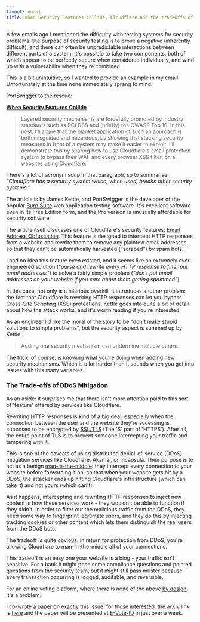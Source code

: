 ```yaml
---
layout: email
title: When Security Features Collide, Cloudflare and the tradeoffs of MITM-as-a-service
---
```


A few emails ago I mentioned the difficulty with testing systems for security problems: the purpose of security testing is to prove a negative (inherently difficult), and there can often be unpredictable interactions between different parts of a system. It's possible to take two components, both of which appear to be perfectly secure when considered individually, and wind up with a vulnerability when they're combined.

This is a bit unintuitive, so I wanted to provide an example in my email. Unfortunately at the time none immediately sprang to mind. 

PortSwigger to the rescue:

[**When Security Features Collide**](http://blog.portswigger.net/2017/10/when-security-features-collide.html)

>Layered security mechanisms are forcefully promoted by industry standards such as PCI DSS and (briefly) the OWASP Top 10. In this post, I’ll argue that the blanket application of such an approach is both misguided and hazardous, by showing that stacking security measures in front of a system may make it easier to exploit. I’ll demonstrate this by sharing how to use Cloudflare's email protection system to bypass their WAF and every browser XSS filter, on all websites using Cloudflare.

There's a lot of acronym soup in that paragraph, so to summarise: *"Cloudflare has a security system which, when used, breaks other security systems."*

The article is by James Kettle, and PortSwigger is the developer of the popular [Burp Suite](https://portswigger.net/burp) web application testing software. It's excellent software even in its Free Edition form, and the Pro version is unusually affordable for security software.

The article itself discusses one of Cloudflare's security features: [Email Address Obfuscation](https://support.cloudflare.com/hc/en-us/articles/200170016-What-is-Email-Address-Obfuscation-). This feature is designed to intercept HTTP responses from a website and rewrite them to remove any plaintext email addresses, so that they can't be automatically harvested ("scraped") by spam bots.

I had no idea this feature even existed, and it seems like an extremely over-engineered solution (*"parse and rewrite every HTTP response to filter out email addresses"*) to solve a fairly simple problem (*"don't put email addresses on your website if you care about them getting spammed"*). 

In this case, not only is it hilarious overkill, it introduces another problem: the fact that Cloudflare is rewriting HTTP responses can let you bypass Cross-Site Scripting (XSS) protections. Kettle goes into quite a bit of detail about how the attack works, and it's worth reading if you're interested. 

As an engineer I'd like the moral of the story to be "don't make stupid solutions to simple problems", but the security aspect is summed up by Kettle:

>Adding one security mechanism can undermine multiple others.

The trick, of course, is knowing what you're doing when adding new security mechanisms. Which is a lot harder than it sounds when you get into issues with this many variables.


### The Trade-offs of DDoS Mitigation

As an aside: it surprises me that there isn't more attention paid to this sort of 'feature' offered by services like Cloudflare. 

Rewriting HTTP responses is kind of a big deal, especially when the connection between the user and the website they're accessing is supposed to be encrypted by [SSL/TLS](https://en.wikipedia.org/wiki/Transport_Layer_Security) (The 'S' part of 'HTTPS'). After all, the entire point of TLS is to prevent someone intercepting your traffic and tampering with it.

This is one of the caveats of using distributed denial-of-service (DDoS) mitigation services like Cloudflare, Akamai, or Incapsula. Their purpose is to act as a benign [man-in-the-middle](https://en.wikipedia.org/wiki/Man-in-the-middle_attack): they intercept every connection to your website before forwarding it on, so that when your website gets hit by a DDoS, the attacker ends up hitting Cloudflare's infrastructure (which can take it) and not yours (which can't).

As it happens, intercepting and rewriting HTTP responses to inject new content is how these services work - they wouldn't be able to function if they didn't. In order to filter our the malicious traffic from the DDoS, they need some way to fingerprint legitimate users, and they do this by injecting tracking cookies or other content which lets them distinguish the real users from the DDoS bots.

The tradeoff is quite obvious: in return for protection from DDoS, you're allowing Cloudflare to man-in-the-middle all of your connections. 

This tradeoff is an easy one your website is a blog - your traffic isn't sensitive. For a bank it might pose some compliance questions and pointed questions from the security team, but it might still pass muster because every transaction occurring is logged, auditable, and reversible.

For an online voting platform, where there is none of the above [by design](https://en.wikipedia.org/wiki/Secret_ballot), it's a problem. 

I co-wrote a [paper](https://link.springer.com/chapter/10.1007/978-3-319-68687-5_8) on exactly this issue, for those interested: the arXiv link is [here](https://arxiv.org/abs/1708.00991) and the paper will be presented at [E-Vote-ID](https://www.e-vote-id.org/conference-program/) in just over a week.